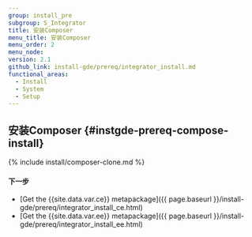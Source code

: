 ```yaml
---
group: install_pre
subgroup: S_Integrator
title: 安装Composer
menu_title: 安装Composer
menu_order: 2
menu_node:
version: 2.1
github_link: install-gde/prereq/integrator_install.md
functional_areas:
  - Install
  - System
  - Setup
---
```


## 安装Composer {#instgde-prereq-compose-install}

{% include install/composer-clone.md %}

#### 下一步
*	[Get the {{site.data.var.ce}} metapackage]({{ page.baseurl }}/install-gde/prereq/integrator_install_ce.html)
*	[Get the {{site.data.var.ee}} metapackage]({{ page.baseurl }}/install-gde/prereq/integrator_install_ee.html)